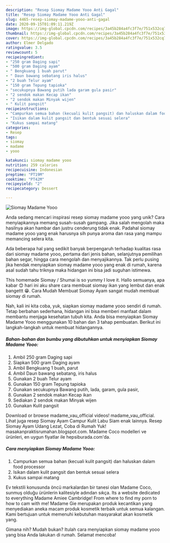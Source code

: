 ```yaml
---
description: "Resep Siomay Madame Yooo Anti Gagal"
title: "Resep Siomay Madame Yooo Anti Gagal"
slug: 4465-resep-siomay-madame-yooo-anti-gagal
date: 2020-09-15T01:09:11.219Z
image: https://img-global.cpcdn.com/recipes/3a45b284a4fc3f7e/751x532cq70/siomay-madame-yooo-foto-resep-utama.jpg
thumbnail: https://img-global.cpcdn.com/recipes/3a45b284a4fc3f7e/751x532cq70/siomay-madame-yooo-foto-resep-utama.jpg
cover: https://img-global.cpcdn.com/recipes/3a45b284a4fc3f7e/751x532cq70/siomay-madame-yooo-foto-resep-utama.jpg
author: Elmer Delgado
ratingvalue: 3.5
reviewcount: 5
recipeingredient:
- "250 gram Daging sapi"
- "500 gram Daging ayam"
- " Bengkuang 1 buah parut"
- " Daun bawang sebatang iris halus"
- "2 buah Telur ayam"
- "150 gram Tepung tapioka"
- "secukupnya Bawang putih lada garam gula pasir"
- "2 sendok makan Kecap ikan"
- "2 sendok makan Minyak wijen"
- " Kulit pangsit"
recipeinstructions:
- "Campurkan semua bahan (kecuali kulit pangsit) dan haluskan dalam food processor"
- "Isikan dalam kulit pangsit dan bentuk sesuai selera"
- "Kukus sampai matang"
categories:
- Resep
tags:
- siomay
- madame
- yooo

katakunci: siomay madame yooo 
nutrition: 259 calories
recipecuisine: Indonesian
preptime: "PT19M"
cooktime: "PT42M"
recipeyield: "2"
recipecategory: Dessert

---
```



![Siomay Madame Yooo](https://img-global.cpcdn.com/recipes/3a45b284a4fc3f7e/751x532cq70/siomay-madame-yooo-foto-resep-utama.jpg)

Anda sedang mencari inspirasi resep siomay madame yooo yang unik? Cara menyiapkannya memang susah-susah gampang. Jika salah mengolah maka hasilnya akan hambar dan justru cenderung tidak enak. Padahal siomay madame yooo yang enak harusnya sih punya aroma dan rasa yang mampu memancing selera kita.

Ada beberapa hal yang sedikit banyak berpengaruh terhadap kualitas rasa dari siomay madame yooo, pertama dari jenis bahan, selanjutnya pemilihan bahan segar, hingga cara mengolah dan menyajikannya. Tak perlu pusing jika hendak menyiapkan siomay madame yooo yang enak di rumah, karena asal sudah tahu triknya maka hidangan ini bisa jadi suguhan istimewa.

This homemade Siomay / Shumai is so yummy I love it. Hallo semuanya, apa kabar 😊 hari ini aku share cara membuat siomay ikan yang lembut dan enak bangettt 😁. Cara Mudah Membuat Siomay Ayam sangat mudah membuat siomay di rumah.


Nah, kali ini kita coba, yuk, siapkan siomay madame yooo sendiri di rumah. Tetap berbahan sederhana, hidangan ini bisa memberi manfaat dalam membantu menjaga kesehatan tubuh kita. Anda bisa menyiapkan Siomay Madame Yooo menggunakan 10 bahan dan 3 tahap pembuatan. Berikut ini langkah-langkah untuk membuat hidangannya.

<!--inarticleads1-->

##### Bahan-bahan dan bumbu yang dibutuhkan untuk menyiapkan Siomay Madame Yooo:

1. Ambil 250 gram Daging sapi
1. Siapkan 500 gram Daging ayam
1. Ambil  Bengkuang 1 buah, parut
1. Ambil  Daun bawang sebatang, iris halus
1. Gunakan 2 buah Telur ayam
1. Gunakan 150 gram Tepung tapioka
1. Gunakan secukupnya Bawang putih, lada, garam, gula pasir,
1. Gunakan 2 sendok makan Kecap ikan
1. Sediakan 2 sendok makan Minyak wijen
1. Gunakan  Kulit pangsit


Download or browse madame_vau_official videos! madame_vau_official. Lihat juga resep Siomay Ayam Campur Kulit Labu Siam enak lainnya. Resep Siomay Ayam Udang Lezat, Coba di Rumah Yuk! masakanpraktisrumahan.blogspot.com. Madame Coco modelleri ve ürünleri, en uygun fiyatlar ile hepsiburada.com&#39;da. 

<!--inarticleads2-->

##### Cara menyiapkan Siomay Madame Yooo:

1. Campurkan semua bahan (kecuali kulit pangsit) dan haluskan dalam food processor
1. Isikan dalam kulit pangsit dan bentuk sesuai selera
1. Kukus sampai matang


Ev tekstili konusunda öncü markalardan bir tanesi olan Madame Coco, sunmuş olduğu ürünlerin kalitesiyle adından sıkça. Its a website dedicated to everything Madame Amiee Cambridge! From where to find my porn to how to cam with me! Madame Gie merupakan produk kecantikan yang menyediakan aneka macam produk kosmetik terbaik untuk semua kalangan. Kami bertujuan untuk memenuhi kebutuhan masyarakat akan kosmetik yang. 

Gimana nih? Mudah bukan? Itulah cara menyiapkan siomay madame yooo yang bisa Anda lakukan di rumah. Selamat mencoba!
